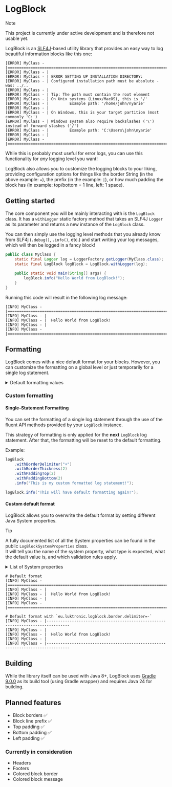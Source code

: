 # LogBlock

> [!NOTE]
> This project is currently under active development and is therefore not usable yet.

LogBlock is an [SLF4J](https://github.com/qos-ch/slf4j)-based utility library that provides an easy way to log 
beautiful information blocks like this one:

```text
[ERROR] MyClass - |=======================================================================================
[ERROR] MyClass - |
[ERROR] MyClass - |	ERROR SETTING UP INSTALLATION DIRECTORY:
[ERROR] MyClass - |	Configured installation path must be absolute - was: ../..
[ERROR] MyClass - |
[ERROR] MyClass - |	Tip: The path must contain the root element
[ERROR] MyClass - |	On Unix systems (Linux/MacOS), this is '/'
[ERROR] MyClass - |	        Example path: '/home/john/nyarie'
[ERROR] MyClass - |
[ERROR] MyClass - |	On Windows, this is your target partition (most commonly 'C:')
[ERROR] MyClass - |	Windows system also require backslashes ('\') instead of forward slashes ('/')
[ERROR] MyClass - |	        Example path: 'C:\Users\john\nyarie'
[ERROR] MyClass - |
[ERROR] MyClass - |=======================================================================================
```

While this is probably most useful for error logs, you can use this functionality for *any* logging level you want!

LogBlock also allows you to customize the logging blocks to your liking, providing configuration options for things like the border String
(in the above example: `=`), the prefix (in the example: `|`), or how much padding the block has (in example: top/bottom = 1 line, left: 1 space).

## Getting started

The core component you will be mainly interacting with is the `LogBlock` class.
It has a `withLogger` static factory method that takes 
an SLF4J `Logger` as its parameter and returns a new instance of the `LogBlock` class. 

You can then simply use the logging level methods that you already know from SLF4j
(`.debug()`, `.info()`, etc.) and start writing your log messages, which will then be 
logged in a fancy block!

```java
public class MyClass {
    static final Logger log = LoggerFactory.getLogger(MyClass.class);
    static final LogBlock logBlock = LogBlock.withLogger(log);
    
    public static void main(String[] args) {
        logBlock.info("Hello World from LogBlock!");
    }
}
```

Running this code will result in the following log message:

```text
[INFO] MyClass - |================================================================================
[INFO] MyClass - |
[INFO] MyClass - |  Hello World from LogBlock!
[INFO] MyClass - |
[INFO] MyClass - |================================================================================
```

## Formatting

LogBlock comes with a nice default format for your blocks.
However, you can customize the formatting on a global level or just temporarily for a single log statement.

<details>
<summary>Default formatting values</summary>

- Border delimiter: `=`
- Border length: `80`
- Border thickness: `1`
- Line prefix: `|`
- Padding left: `2`
- Padding top: `1`
- Padding bottom: `1`

</details>

### Custom formatting

#### Single-Statement Formatting

You can set the formatting of a single log statement through the use of 
the fluent API methods provided by your `LogBlock` instance.

This strategy of formatting is only applied for the **next** `LogBlock` log statement.
After that, the formatting will be reset to the default formatting.

Example:
```java
logBlock
    .withBorderDelimiter("+")
    .withBorderThickness(2)
    .withPaddingTop(2)
    .withPaddingBottom(2)
    .info("This is my custom formatted log statement!");

logBlock.info("This will have default formatting again!");
```
#### Custom default format

LogBlock allows you to overwrite the default format by setting 
different Java System properties.

> [!TIP]
> A fully documented list of all the System properties can be 
> found in the public `LogBlockSystemProperties` class.   
> It will tell you the name of the system property, what type is expected, 
> what the default value is, and which validation rules apply.
> <details>
> <summary>List of System properties</summary>
>
> - `eu.luktronic.logblock.border.delimiter`
> - `eu.luktronic.logblock.border.length`
> - `eu.luktronic.logblock.border.thickness`
> - `eu.luktronic.logblock.line-prefix`
> - `eu.luktronic.logblock.padding.left`
> - `eu.luktronic.logblock.padding.top`
> - `eu.luktronic.logblock.padding.bottom`
> </details>

```text
# Default format
[INFO] MyClass - |================================================================================
[INFO] MyClass - |
[INFO] MyClass - |  Hello World from LogBlock!
[INFO] MyClass - |
[INFO] MyClass - |================================================================================

# Default format with `eu.luktronic.logblock.border.delimiter=-`
[INFO] MyClass - |--------------------------------------------------------------------------------
[INFO] MyClass - |
[INFO] MyClass - |  Hello World from LogBlock!
[INFO] MyClass - |
[INFO] MyClass - |--------------------------------------------------------------------------------
```

## Building

While the library itself can be used with Java 8+, LogBlock uses [Gradle 9.0.0](https://gradle.org/releases/#9.0.0) 
as its build tool (using Gradle wrapper) and requires Java 24 for building.

## Planned features

- Block borders ✅
- Block line prefix ✅
- Top padding ✅
- Bottom padding ✅
- Left padding ✅

### Currently in consideration

- Headers
- Footers
- Colored block border
- Colored block message
